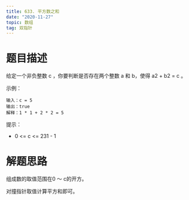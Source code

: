 ```yaml
---
title: 633. 平方数之和
date: "2020-11-27"
topic: 数组
tag: 双指针
---
```

# 题目描述

给定一个非负整数 c ，你要判断是否存在两个整数 a 和 b，使得 a2 + b2 = c 。

示例：

```
输入：c = 5
输出：true
解释：1 * 1 + 2 * 2 = 5
```

提示：
- 0 <= c <= 231 - 1

# 解题思路

组成数的取值范围在0 ～ c的开方。

对撞指针取值计算平方和即可。